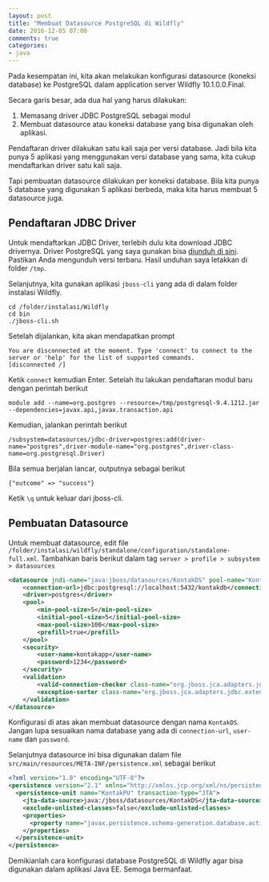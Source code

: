 ```yaml
---
layout: post
title: "Membuat Datasource PostgreSQL di Wildfly"
date: 2016-12-05 07:00
comments: true
categories: 
- java
---
```


Pada kesempatan ini, kita akan melakukan konfigurasi datasource (koneksi database) ke PostgreSQL dalam application server Wildfly 10.1.0.0.Final.

<!--more-->

Secara garis besar, ada dua hal yang harus dilakukan:

1. Memasang driver JDBC PostgreSQL sebagai modul
2. Membuat datasource atau koneksi database yang bisa digunakan oleh aplikasi.

Pendaftaran driver dilakukan satu kali saja per versi database. Jadi bila kita punya 5 aplikasi yang menggunakan versi database yang sama, kita cukup mendaftarkan driver satu kali saja. 

Tapi pembuatan datasource dilakukan per koneksi database. Bila kita punya 5 database yang digunakan 5 aplikasi berbeda, maka kita harus membuat 5 datasource juga.

## Pendaftaran JDBC Driver ##

Untuk mendaftarkan JDBC Driver, terlebih dulu kita download JDBC drivernya. Driver PostgreSQL yang saya gunakan bisa [diunduh di sini](https://jdbc.postgresql.org/download/postgresql-9.4.1212.jar). Pastikan Anda mengunduh versi terbaru. Hasil unduhan saya letakkan di folder `/tmp`.

Selanjutnya, kita gunakan aplikasi `jboss-cli` yang ada di dalam folder instalasi Wildfly.

```
cd /folder/instalasi/Wildfly
cd bin
./jboss-cli.sh
```

Setelah dijalankan, kita akan mendapatkan prompt

```
You are disconnected at the moment. Type 'connect' to connect to the server or 'help' for the list of supported commands.
[disconnected /] 
```

Ketik `connect` kemudian Enter. Setelah itu lakukan pendaftaran modul baru dengan perintah berikut

```
module add --name=org.postgres --resource=/tmp/postgresql-9.4.1212.jar --dependencies=javax.api,javax.transaction.api
```

Kemudian, jalankan perintah berikut

```
/subsystem=datasources/jdbc-driver=postgres:add(driver-name="postgres",driver-module-name="org.postgres",driver-class-name=org.postgresql.Driver)
```

Bila semua berjalan lancar, outputnya sebagai berikut

```
{"outcome" => "success"}
```

Ketik `\q` untuk keluar dari jboss-cli.

## Pembuatan Datasource ##

Untuk membuat datasource, edit file `/folder/instalasi/wildfly/standalone/configuration/standalone-full.xml`. Tambahkan baris berikut dalam tag `server > profile > subsystem > datasources`

```xml
<datasource jndi-name="java:jboss/datasources/KontakDS" pool-name="KontakDS" enabled="true" use-java-context="true">
    <connection-url>jdbc:postgresql://localhost:5432/kontakdb</connection-url>
    <driver>postgres</driver>
    <pool>
        <min-pool-size>5</min-pool-size>
        <initial-pool-size>5</initial-pool-size>
        <max-pool-size>100</max-pool-size>
        <prefill>true</prefill>
    </pool>
    <security>
        <user-name>kontakapp</user-name>
        <password>1234</password>
    </security>
    <validation>
        <valid-connection-checker class-name="org.jboss.jca.adapters.jdbc.extensions.postgres.PostgreSQLValidConnectionChecker"/>
        <exception-sorter class-name="org.jboss.jca.adapters.jdbc.extensions.postgres.PostgreSQLExceptionSorter"/>
    </validation>
</datasource>
```

Konfigurasi di atas akan membuat datasource dengan nama `KontakDS`. Jangan lupa sesuaikan nama database yang ada di `connection-url`, `user-name` dan `password`.

Selanjutnya datasource ini bisa digunakan dalam file `src/main/resources/META-INF/persistence.xml` sebagai berikut

```xml
<?xml version="1.0" encoding="UTF-8"?>
<persistence version="2.1" xmlns="http://xmlns.jcp.org/xml/ns/persistence" xmlns:xsi="http://www.w3.org/2001/XMLSchema-instance" xsi:schemaLocation="http://xmlns.jcp.org/xml/ns/persistence http://xmlns.jcp.org/xml/ns/persistence/persistence_2_1.xsd">
  <persistence-unit name="KontakPU" transaction-type="JTA">
    <jta-data-source>java:/jboss/datasources/KontakDS</jta-data-source>
    <exclude-unlisted-classes>false</exclude-unlisted-classes>
    <properties>
      <property name="javax.persistence.schema-generation.database.action" value="create"/>
    </properties>
  </persistence-unit>
</persistence>
```

Demikianlah cara konfigurasi database PostgreSQL di Wildfly agar bisa digunakan dalam aplikasi Java EE. Semoga bermanfaat.
